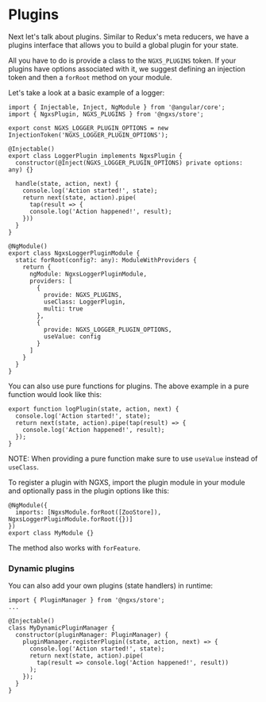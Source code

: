 # Plugins

Next let's talk about plugins. Similar to Redux's meta reducers, we have
a plugins interface that allows you to build a global plugin for your state.

All you have to do is provide a class to the `NGXS_PLUGINS` token.
If your plugins have options associated with it, we suggest defining an injection token
and then a `forRoot` method on your module.

Let's take a look at a basic example of a logger:

```TS
import { Injectable, Inject, NgModule } from '@angular/core';
import { NgxsPlugin, NGXS_PLUGINS } from '@ngxs/store';

export const NGXS_LOGGER_PLUGIN_OPTIONS = new InjectionToken('NGXS_LOGGER_PLUGIN_OPTIONS');

@Injectable()
export class LoggerPlugin implements NgxsPlugin {
  constructor(@Inject(NGXS_LOGGER_PLUGIN_OPTIONS) private options: any) {}

  handle(state, action, next) {
    console.log('Action started!', state);
    return next(state, action).pipe(
      tap(result => {
      console.log('Action happened!', result);
    }))
  }
}

@NgModule()
export class NgxsLoggerPluginModule {
  static forRoot(config?: any): ModuleWithProviders {
    return {
      ngModule: NgxsLoggerPluginModule,
      providers: [
        {
          provide: NGXS_PLUGINS,
          useClass: LoggerPlugin,
          multi: true
        },
        {
          provide: NGXS_LOGGER_PLUGIN_OPTIONS,
          useValue: config
        }
      ]
    }
  }
}
```

You can also use pure functions for plugins. The above example in a pure function
would look like this:

```TS
export function logPlugin(state, action, next) {
  console.log('Action started!', state);
  return next(state, action).pipe(tap(result) => {
    console.log('Action happened!', result);
  });
}
```

NOTE: When providing a pure function make sure to use `useValue` instead of `useClass`.

To register a plugin with NGXS, import the plugin module in your module and optionally pass in the plugin options like this:

```TS
@NgModule({
  imports: [NgxsModule.forRoot([ZooStore]), NgxsLoggerPluginModule.forRoot({})]
})
export class MyModule {}
```

The method also works with `forFeature`.

### Dynamic plugins

You can also add your own plugins (state handlers) in runtime:

```TS
import { PluginManager } from '@ngxs/store';
...

@Injectable()
class MyDynamicPluginManager {
  constructor(pluginManager: PluginManager) {
    pluginManager.registerPlugin((state, action, next) => {
      console.log('Action started!', state);
      return next(state, action).pipe(
        tap(result => console.log('Action happened!', result))
      );
    });
  }
}
```
